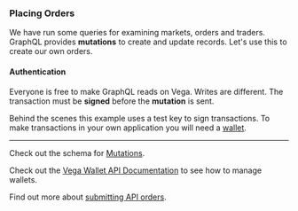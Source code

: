 ### Placing Orders 

We have run some queries for examining markets, orders and traders. GraphQL provides **mutations** to create and update records. Let's use this to create our own orders.

#### Authentication

Everyone is free to make GraphQL reads on Vega. Writes are different. The transaction must be **signed** before the **mutation** is sent.

Behind the scenes this example uses a test key to sign transactions. To make transactions in your own application you will need a <a href="https://docs.fairground.vega.xyz/docs/wallet/" target="_blank">wallet</a>. 
___

Check out the schema for
<a href="https://docs.fairground.vega.xyz/api/graphql/mutation.doc.html" target="_blank">Mutations</a>.

Check out the <a href="https://docs.fairground.vega.xyz/docs/api-howtos/wallet/" target="_blank">Vega Wallet API Documentation</a> to see how to manage wallets.

Find out more about <a href="https://docs.fairground.vega.xyz/docs/api-howtos/submit-order/" target="_blank">submitting API orders</a>.


